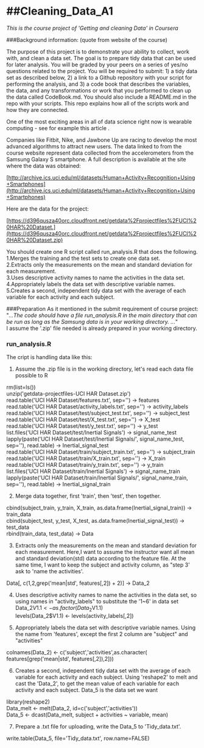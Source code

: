 ##Cleaning_Data_A1
================

*This is the course project of 'Getting and cleaning Data' in Coursera*

###Background information: (quote from website of the course)

The purpose of this project is to demonstrate your ability to collect, work with, and clean a data set. The goal is to prepare tidy data that can be used for later analysis. You will be graded by your peers on a series of yes/no questions related to the project. You will be required to submit: 1) a tidy data set as described below, 2) a link to a Github repository with your script for performing the analysis, and 3) a code book that describes the variables, the data, and any transformations or work that you performed to clean up the data called CodeBook.md. You should also include a README.md in the repo with your scripts. This repo explains how all of the scripts work and how they are connected.  

One of the most exciting areas in all of data science right now is wearable computing - see for example this article .   

Companies like Fitbit, Nike, and Jawbone Up are racing to develop the most advanced algorithms to attract new users. The data linked to from the course website represent data collected from the accelerometers from the Samsung Galaxy S smartphone. A full description is available at the site where the data was obtained:  

[http://archive.ics.uci.edu/ml/datasets/Human+Activity+Recognition+Using+Smartphones](http://archive.ics.uci.edu/ml/datasets/Human+Activity+Recognition+Using+Smartphones)  

Here are the data for the project:  

[https://d396qusza40orc.cloudfront.net/getdata%2Fprojectfiles%2FUCI%20HAR%20Dataset.](https://d396qusza40orc.cloudfront.net/getdata%2Fprojectfiles%2FUCI%20HAR%20Dataset.zip)  

 You should create one R script called run_analysis.R that does the following.  
1.Merges the training and the test sets to create one data set.  
2.Extracts only the measurements on the mean and standard deviation for each measurement.  
3.Uses descriptive activity names to name the activities in the data set.  
4.Appropriately labels the data set with descriptive variable names.  
5.Creates a second, independent tidy data set with the average of each variable for each activity and each subject.

###Preparation
As it mentioned in the submit requirement of course project: 
"*...The code should have a file run_analysis.R in the main directory that can be run as long as the Samsung data is in your working directory. ...*"  
I assume the '.zip' file needed is already prepared in your working directory.

### run_analysis.R
The cript is handling data like this:

1. Assume the .zip file is in the working directory, let's read each data file possible to R

rm(list=ls())  
unzip('getdata-projectfiles-UCI HAR Dataset.zip')  
read.table('UCI HAR Dataset/features.txt', sep='') -> features  
read.table('UCI HAR Dataset/activity_labels.txt', sep='') -> activity_labels  
read.table('UCI HAR Dataset/test/subject_test.txt', sep='') -> subject_test  
read.table('UCI HAR Dataset/test/X_test.txt', sep='') -> X_test  
read.table('UCI HAR Dataset/test/y_test.txt', sep='') -> y_test  
list.files('UCI HAR Dataset/test/Inertial Signals') -> signal_name_test  
lapply(paste('UCI HAR Dataset/test/Inertial Signals/', signal_name_test, sep=''), 
       read.table) -> Inertial_signal_test  
read.table('UCI HAR Dataset/train/subject_train.txt', sep='') -> subject_train  
read.table('UCI HAR Dataset/train/X_train.txt', sep='') -> X_train  
read.table('UCI HAR Dataset/train/y_train.txt', sep='') -> y_train  
list.files('UCI HAR Dataset/train/Inertial Signals') -> signal_name_train  
lapply(paste('UCI HAR Dataset/train/Inertial Signals/', signal_name_train, sep=''), 
       read.table) -> Inertial_signal_train

2. Merge data together, first 'train', then 'test', then together.

cbind(subject_train, y_train, X_train, as.data.frame(Inertial_signal_train)) -> 
    train_data  
cbind(subject_test, y_test, X_test, as.data.frame(Inertial_signal_test)) -> 
    test_data  
rbind(train_data, test_data) -> Data


3. Extracts only the measurements on the mean and standard deviation for each measurement. Here,I want to assume the instructor want all mean and standard deviation(std) data according to the feature file. At the same time, I want to keep the subject and activity column, as "step 3' ask to 'name the activities'.

Data[, c(1,2,grep('mean|std', features[,2]) + 2)] -> Data_2

4. Uses descriptive activity names to name the activities in the data set, so using names in "activity_labels" to substitute the '1~6' in data set
Data_2$V1.1 <- as.factor(Data_2$V1.1)  
levels(Data_2$V1.1) <- levels(activity_labels[,2])

5. Appropriately labels the data set with descriptive variable names. Using the name from 'features', except the first 2 column are "subject" and "activities"

colnames(Data_2) <- c('subject','activities',as.character(
    features[grep('mean|std', features[,2]),2]))

6. Creates a second, independent tidy data set with the average of each variable for each activity and each subject. Using 'reshape2' to melt and cast the 'Data_2', to get the mean value of each variable for each activity and each subject. Data_5 is the data set we want

library(reshape2)  
Data_melt <- melt(Data_2, id=c('subject','activities'))  
Data_5 <- dcast(Data_melt, subject + activities ~ variable, mean)

7. Prepare a .txt file for uploading, write the Data_5 to 'Tidy_data.txt'.

write.table(Data_5, file='Tidy_data.txt', row.name=FALSE)













